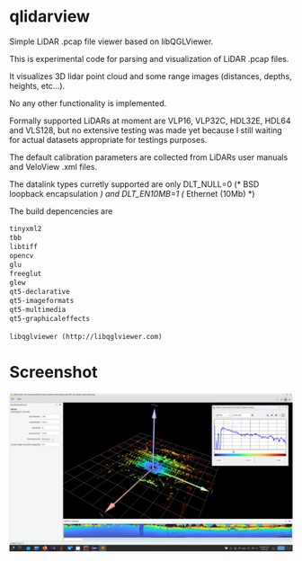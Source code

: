 # qlidarview

Simple LiDAR .pcap file viewer based on libQGLViewer.


This is experimental code for parsing and visualization of LiDAR .pcap files.

It visualizes 3D lidar point cloud and some range images (distances, depths, heights, etc...). 

No any other functionality is implemented.

Formally supported LiDARs at moment are VLP16, VLP32C, HDL32E, HDL64 and VLS128,
but no extensive testing was made yet because I still waiting for actual datasets 
appropriate for testings purposes.

The default calibration parameters are collected from LiDARs user manuals and VeloView .xml files.

The datalink types curretly supported are only DLT_NULL=0 (* BSD loopback encapsulation *) 
and DLT_EN10MB=1 (* Ethernet (10Mb) *)


The build depencencies are 

	tinyxml2
	tbb 
	libtiff 
	opencv
	glu 
	freeglut 
	glew 
	qt5-declarative 
	qt5-imageformats 
	qt5-multimedia 
	qt5-graphicaleffects

	libqglviewer (http://libqglviewer.com)


# Screenshot

![Screenshot.png](./Screenshot.png)
